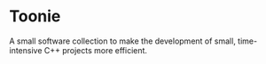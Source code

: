 # Toonie
A small software collection to make the development of small, time-intensive C++ projects more efficient.
